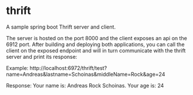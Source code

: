 # thrift
A sample spring boot Thrift server and client.

The server is hosted on the port 8000 and the client exposes an api on the 6912 port. After building and deploying both applications, you can call the client on the exposed endpoint and will in turn communicate with the thrift server and print its response:

Example:
http://localhost:6972/thrift/test?name=Andreas&lastname=Schoinas&middleName=Rock&age=24

Response:
Your name is: Andreas Rock Schoinas. Your age is: 24
